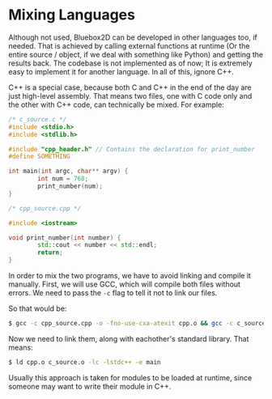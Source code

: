 # Mixing Languages

Although not used, Bluebox2D can be developed in other languages too, if needed. That is achieved by calling external functions at runtime (Or the entire source / object, if we deal with something like Python) and getting the results back. The codebase is not implemented as of now; It is extremely easy to implement it for another language. In all of this, ignore C++.

C++ is a special case, because both C and C++ in the end of the day are just high-level assembly. That means two files, one with C code only and the other with C++ code, can technically be mixed. For example:

```c
/* c_source.c */
#include <stdio.h>
#include <stdlib.h>

#include "cpp_header.h" // Contains the declaration for print_number
#define SOMETHING

int main(int argc, char** argv) {
        int num = 768;
        print_number(num);
}
```

```cxx
/* cpp_source.cpp */

#include <iostream>

void print_number(int number) {
        std::cout << number << std::endl;
        return;
}
```

In order to mix the two programs, we have to avoid linking and compile it manually. First, we will use GCC, which will compile both files without errors. We need to pass the `-c` flag to tell it not to link our files.

So that would be:
```sh
$ gcc -c cpp_source.cpp -o -fno-use-cxa-atexit cpp.o && gcc -c c_source.c -o c_source.o
```

Now we need to link them, along with eachother's standard library. That means:

```sh
$ ld cpp.o c_source.o -lc -lstdc++ -e main
```

Usually this approach is taken for modules to be loaded at runtime, since someone may want to write their module in C++.